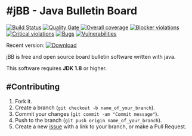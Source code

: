 #jBB - Java Bulletin Board
=================================
[![Build Status](http://vps289371.ovh.net:8000/buildStatus/icon?job=jBB-build-feature_db-custom-installation_0.10.0_20171011)](http://vps289371.ovh.net:8000/job/jBB-build-feature_db-custom-installation_0.10.0_20171011/) 
[![Quality Gate](http://vps289371.ovh.net:9000/api/badges/gate?key=org.jbb:jbb-parent:0.10.0-db-custom-installation-SNAPSHOT)](http://vps289371.ovh.net:9000/dashboard?id=org.jbb%3Ajbb-parent%3A0.10.0-db-custom-installation-SNAPSHOT)
[![Overall coverage](http://vps289371.ovh.net:9000/api/badges/measure?key=org.jbb:jbb-parent:0.10.0-db-custom-installation-SNAPSHOT&metric=coverage&blinking=true)](http://vps289371.ovh.net:9000/dashboard?id=org.jbb%3Ajbb-parent%3A0.10.0-db-custom-installation-SNAPSHOT) 
[![Blocker violations](http://vps289371.ovh.net:9000/api/badges/measure?key=org.jbb:jbb-parent:0.10.0-db-custom-installation-SNAPSHOT&metric=blocker_violations&blinking=true)](http://vps289371.ovh.net:9000/dashboard?id=org.jbb%3Ajbb-parent%3A0.10.0-db-custom-installation-SNAPSHOT) 
[![Critical violations](http://vps289371.ovh.net:9000/api/badges/measure?key=org.jbb:jbb-parent:0.10.0-db-custom-installation-SNAPSHOT&metric=critical_violations&blinking=true)](http://vps289371.ovh.net:9000/dashboard?id=org.jbb%3Ajbb-parent%3A0.10.0-db-custom-installation-SNAPSHOT) 
[![Bugs](http://vps289371.ovh.net:9000/api/badges/measure?key=org.jbb:jbb-parent:0.10.0-db-custom-installation-SNAPSHOT&metric=bugs&blinking=true)](http://vps289371.ovh.net:9000/dashboard?id=org.jbb%3Ajbb-parent%3A0.10.0-db-custom-installation-SNAPSHOT) 
[![Vulnerabilities](http://vps289371.ovh.net:9000/api/badges/measure?key=org.jbb:jbb-parent:0.10.0-db-custom-installation-SNAPSHOT&metric=vulnerabilities&blinking=true)](http://vps289371.ovh.net:9000/dashboard?id=org.jbb%3Ajbb-parent%3A0.10.0-db-custom-installation-SNAPSHOT)

Recent version: [ ![Download](https://api.bintray.com/packages/project-jbb/jbb-releases/jBB/images/download.svg) ](https://bintray.com/project-jbb/jbb-releases/jBB/_latestVersion)

jBB is free and open source board bulletin software written with java.


This software requires **JDK 1.8** or higher.

#Contributing
------------

1. Fork it.
2. Create a branch (`git checkout -b name_of_your_branch`).
3. Commit your changes (`git commit -am "Commit message"`).
4. Push to the branch (`git push origin name_of_your_branch`).
5. Create a new [issue](https://github.com/jbb-project/jbb/issues/new) with a link to your branch, or make a Pull Request.
